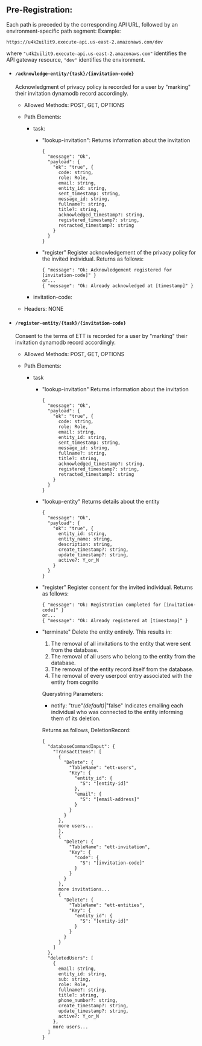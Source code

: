 ## Pre-Registration:

Each path is preceded by the corresponding API URL, followed by an environment-specific path segment:
Example:

```
https://u4k2uilit9.execute-api.us-east-2.amazonaws.com/dev
```

where `"u4k2uilit9.execute-api.us-east-2.amazonaws.com"` identifies the API gateway resource, `"dev"` identifies the environment.

- #### `/acknowledge-entity/{task}/{invitation-code}`

  Acknowledgment of privacy policy is recorded for a user by "marking" their invitation dynamodb record accordingly.

  - Allowed Methods: POST, GET, OPTIONS

  - Path Elements:

    - task: 

      - "lookup-invitation":
        Returns information about the invitation

        ```
        {
          "message": "Ok",
          "payload": {
            "ok": "true", {
              code: string,
              role: Role,
              email: string,
              entity_id: string,
              sent_timestamp: string,
              message_id: string,
              fullname?: string,
              title?: string,
              acknowledged_timestamp?: string,
              registered_timestamp?: string,
              retracted_timestamp?: string
            }
          }
        }
        ```

      - "register"
        Register acknowledgement of the privacy policy for the invited individual.
        Returns as follows:

        ```
        { "message": "Ok: Acknowledgement registered for [invitation-code]" }
        or...
        { "message": "Ok: Already acknowledged at [timestamp]" }
        ```

    - invitation-code:

  - Headers: NONE

- #### `/register-entity/{task}/{invitation-code}`

  Consent to the terms of ETT is recorded for a user by "marking" their invitation dynamodb record accordingly.

  - Allowed Methods: POST, GET, OPTIONS

  - Path Elements:

    - task

      - "lookup-invitation"
        Returns information about the invitation

        ```
        {
          "message": "Ok",
          "payload": {
            "ok": "true", {
              code: string,
              role: Role,
              email: string,
              entity_id: string,
              sent_timestamp: string,
              message_id: string,
              fullname?: string,
              title?: string,
              acknowledged_timestamp?: string,
              registered_timestamp?: string,
              retracted_timestamp?: string
            }
          }
        }
        ```

      - "lookup-entity"
        Returns details about the entity

        ```
        {
          "message": "Ok",
          "payload": {
          	"ok": "true", {
          	  entity_id: string,
              entity_name: string,
              description: string,
              create_timestamp?: string,
              update_timestamp?: string,
              active?: Y_or_N
          	}
          }
        }
        ```

      - "register"
        Register consent for the invited individual.
        Returns as follows:

        ```
        { "message": "Ok: Registration completed for [invitation-code]" }
        or...
        { "message": "Ok: Already registered at [timestamp]" }
        ```

      - "terminate"
        Delete the entity entirely. This results in:

        1. The removal of all invitations to the entity that were sent from the database.
        2. The removal of all users who belong to the entity from the database.
        3. The removal of the entity record itself from the database.
        4. The removal of every userpool entry associated with the entity from cognito

        Querystring Parameters:

        - notify: "true"*(default)*|"false"
          Indicates emailing each individual who was connected to the entity informing them of its deletion.

        Returns as follows, DeletionRecord:

        ```
        {
          "databaseCommandInput": {
            "TransactItems": [
              {
                "Delete": {
                  "TableName": "ett-users",
                  "Key": {
                    "entity_id": {
                      "S": "[entity-id]"
                    },
                    "email": {
                      "S": "[email-address]"
                    }
                  }
                }
              },
              more users...
              },
              {
                "Delete": {
                  "TableName": "ett-invitation",
                  "Key": {
                    "code": {
                      "S": "[invitation-code]"
                    }
                  }
                }
              },
              more invitations...
              {
                "Delete": {
                  "TableName": "ett-entities",
                  "Key": {
                    "entity_id": {
                      "S": "[entity-id]"
                    }
                  }
                }
              }
            ]
          },
          "deletedUsers": [
            {
              email: string,
              entity_id: string,
              sub: string,
              role: Role,
              fullname?: string,
              title?: string,
              phone_number?: string,
              create_timestamp?: string,
              update_timestamp?: string,
              active?: Y_or_N
            },
            more users...
          ]
        }
        ```

        
